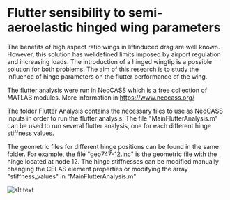 # Flutter sensibility to semi-aeroelastic hinged wing parameters

The benefits of high aspect ratio wings in liftinduced drag are well known. However, this solution has welldefined limits imposed by airport regulation and increasing loads. The introduction of a hinged wingtip is a possible solution for both problems. The aim of this research is to study the influence of hinge parameters on the flutter performance of the wing.


The flutter analysis were run in NeoCASS which is a free collection of MATLAB modules. More information in https://www.neocass.org/

The folder Flutter Analysis contains the necessary files to use as NeoCASS inputs in order to run the flutter analysis. The file "MainFlutterAnalysis.m" can be used to run several flutter analysis, one for each different hinge stiffness values. 

The geometric files for different hinge positions can be found in the same folder. For example, the file "geo747-12.inc" is the geometric file with the hinge located at node 12. The hinge stiffnesses can be modified manually changing the CELAS element properties or modifying the array "stiffness_values" in "MainFlutterAnalysis.m"



![alt text](https://github.com/mid2SUPAERO/PIR_CNicolas_Juarez_AlbatrossOneFlutter/tree/master/Article/images/mode9.png)
